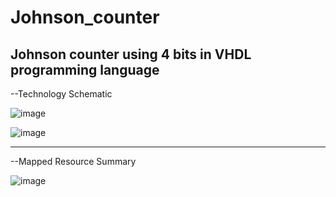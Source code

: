 # Johnson_counter
Johnson counter using 4 bits in VHDL programming language
-----------------------------------------------------------------

--Technology Schematic 

![image](https://github.com/user-attachments/assets/c7531265-4ecf-4ebc-a1cd-f6217dc1d746)

![image](https://github.com/user-attachments/assets/1020e29f-acfa-44a9-8a94-0d02fb61cc02)


-------------------------------------------------------------------


--Mapped Resource Summary 

![image](https://github.com/user-attachments/assets/4188331d-f85b-4286-a950-12133d0d7c15)

